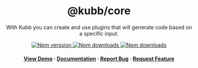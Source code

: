 <div align="center">

  <!-- <img src="assets/logo.png" alt="logo" width="200" height="auto" /> -->
  <h1>@kubb/core</h1>
  
  <p>
   With Kubb you can create and use plugins that will generate code based on a specific input.
  </p>

<!-- Badges -->
<p>
  <a href="https://www.npmjs.com/package/@kubb/core">
    <img alt="Npm verssion" src="https://img.shields.io/npm/v/@kubb/core?style=for-the-badge"/>
  </a>
  <a href="https://www.npmjs.com/package/@kubb/core">
    <img alt="Npm downloads" src="https://img.shields.io/bundlephobia/min/@kubb/core?style=for-the-badge"/>
  </a>
  <a href="https://www.npmjs.com/package/@kubb/core">
    <img alt="Npm downloads" src="https://img.shields.io/npm/dm/@kubb/core?style=for-the-badge"/>
  </a>
</p>
   
<h4>
    <a href="https://codesandbox.io/s/github/stijnvanhulle/kubb/tree/main/examples/simple">View Demo</a>
  <span> · </span>
    <a href="https://kubb.dev/" target="_blank">Documentation</a>
  <span> · </span>
    <a href="https://github.com/stijnvanhulle/kubb/issues/">Report Bug</a>
  <span> · </span>
    <a href="https://github.com/stijnvanhulle/kubb/issues/">Request Feature</a>
  </h4>
</div>

<br />

<!-- About the Project 
## :star2: About the Project

<div align="center"> 
  <img src="assets/screenshot.jpg" alt="screenshot" />
</div>
-->
